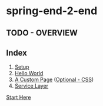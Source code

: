 # spring-end-2-end

## TODO - OVERVIEW

## Index
1. [Setup](../master/exercise1.md)
2. [Hello World](../master/exercise2.md)
3. [A Custom Page](../master/exercise3.md) ([Optional - CSS](../master/optional-css.md))
4. [Service Layer ](../master/exercise4.md)


[Start Here](../master/exercise1.md)